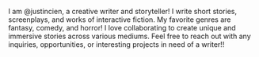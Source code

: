 I am @justincien, a creative writer and storyteller! 
I write short stories, screenplays, and works of interactive fiction.
My favorite genres are fantasy, comedy, and horror!
I love collaborating to create unique and immersive stories across various mediums.
Feel free to reach out with any inquiries, opportunities, or interesting projects in need of a writer!!
